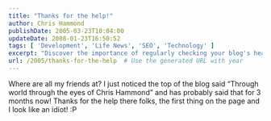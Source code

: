 ```yaml
---
title: "Thanks for the help!"
author: Chris Hammond
publishDate: 2005-03-23T10:04:00
updateDate: 2008-01-23T16:50:52
tags: [ 'Development', 'Life News', 'SEO', 'Technology' ]
excerpt: "Discover the importance of regularly checking your blog's header to avoid embarrassing situations like displaying outdated information for months."
url: /2005/thanks-for-the-help  # Use the generated URL with year
---
```

Where are all my friends at? I just noticed the top of the blog said &#8220;Through world through the eyes of Chris Hammond&#8221; and has probably said that for 3 months now! Thanks for the help there folks, the first thing on the page and I look like an idiot! :P

